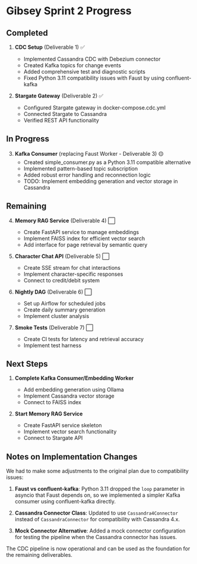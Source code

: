 # Gibsey Sprint 2 Progress

## Completed

1. **CDC Setup** (Deliverable 1) ✅ 
   - Implemented Cassandra CDC with Debezium connector
   - Created Kafka topics for change events
   - Added comprehensive test and diagnostic scripts
   - Fixed Python 3.11 compatibility issues with Faust by using confluent-kafka

2. **Stargate Gateway** (Deliverable 2) ✅
   - Configured Stargate gateway in docker-compose.cdc.yml
   - Connected Stargate to Cassandra
   - Verified REST API functionality

## In Progress

3. **Kafka Consumer** (replacing Faust Worker - Deliverable 3) 🟡
   - Created simple_consumer.py as a Python 3.11 compatible alternative
   - Implemented pattern-based topic subscription
   - Added robust error handling and reconnection logic
   - TODO: Implement embedding generation and vector storage in Cassandra

## Remaining

4. **Memory RAG Service** (Deliverable 4) ⬜️
   - Create FastAPI service to manage embeddings
   - Implement FAISS index for efficient vector search
   - Add interface for page retrieval by semantic query

5. **Character Chat API** (Deliverable 5) ⬜️
   - Create SSE stream for chat interactions
   - Implement character-specific responses
   - Connect to credit/debit system

6. **Nightly DAG** (Deliverable 6) ⬜️
   - Set up Airflow for scheduled jobs
   - Create daily summary generation
   - Implement cluster analysis

7. **Smoke Tests** (Deliverable 7) ⬜️
   - Create CI tests for latency and retrieval accuracy
   - Implement test harness

## Next Steps

1. **Complete Kafka Consumer/Embedding Worker**
   - Add embedding generation using Ollama
   - Implement Cassandra vector storage
   - Connect to FAISS index

2. **Start Memory RAG Service**
   - Create FastAPI service skeleton
   - Implement vector search functionality
   - Connect to Stargate API

## Notes on Implementation Changes

We had to make some adjustments to the original plan due to compatibility issues:

1. **Faust vs confluent-kafka**: Python 3.11 dropped the `loop` parameter in asyncio that Faust depends on, so we implemented a simpler Kafka consumer using confluent-kafka directly.

2. **Cassandra Connector Class**: Updated to use `Cassandra4Connector` instead of `CassandraConnector` for compatibility with Cassandra 4.x.

3. **Mock Connector Alternative**: Added a mock connector configuration for testing the pipeline when the Cassandra connector has issues.

The CDC pipeline is now operational and can be used as the foundation for the remaining deliverables.